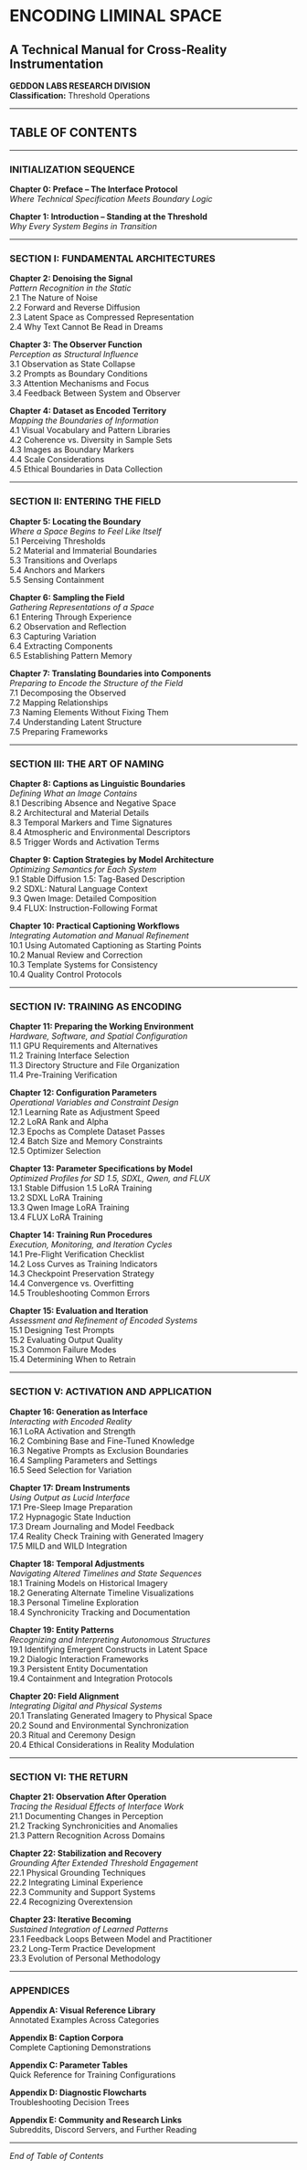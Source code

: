 # ENCODING LIMINAL SPACE
## A Technical Manual for Cross‑Reality Instrumentation

**GEDDON LABS RESEARCH DIVISION**  
**Classification:** Threshold Operations

---

## TABLE OF CONTENTS

---

### INITIALIZATION SEQUENCE

**Chapter 0: Preface – The Interface Protocol**  
*Where Technical Specification Meets Boundary Logic*

**Chapter 1: Introduction – Standing at the Threshold**  
*Why Every System Begins in Transition*

---

### SECTION I: FUNDAMENTAL ARCHITECTURES

**Chapter 2: Denoising the Signal**  
*Pattern Recognition in the Static*  
2.1 The Nature of Noise  
2.2 Forward and Reverse Diffusion  
2.3 Latent Space as Compressed Representation  
2.4 Why Text Cannot Be Read in Dreams

**Chapter 3: The Observer Function**  
*Perception as Structural Influence*  
3.1 Observation as State Collapse  
3.2 Prompts as Boundary Conditions  
3.3 Attention Mechanisms and Focus  
3.4 Feedback Between System and Observer

**Chapter 4: Dataset as Encoded Territory**  
*Mapping the Boundaries of Information*  
4.1 Visual Vocabulary and Pattern Libraries  
4.2 Coherence vs. Diversity in Sample Sets  
4.3 Images as Boundary Markers  
4.4 Scale Considerations  
4.5 Ethical Boundaries in Data Collection

---

### SECTION II: ENTERING THE FIELD

**Chapter 5: Locating the Boundary**  
*Where a Space Begins to Feel Like Itself*  
5.1 Perceiving Thresholds  
5.2 Material and Immaterial Boundaries  
5.3 Transitions and Overlaps  
5.4 Anchors and Markers  
5.5 Sensing Containment

**Chapter 6: Sampling the Field**  
*Gathering Representations of a Space*  
6.1 Entering Through Experience  
6.2 Observation and Reflection  
6.3 Capturing Variation  
6.4 Extracting Components  
6.5 Establishing Pattern Memory

**Chapter 7: Translating Boundaries into Components**  
*Preparing to Encode the Structure of the Field*  
7.1 Decomposing the Observed  
7.2 Mapping Relationships  
7.3 Naming Elements Without Fixing Them  
7.4 Understanding Latent Structure  
7.5 Preparing Frameworks

---

### SECTION III: THE ART OF NAMING

**Chapter 8: Captions as Linguistic Boundaries**  
*Defining What an Image Contains*  
8.1 Describing Absence and Negative Space  
8.2 Architectural and Material Details  
8.3 Temporal Markers and Time Signatures  
8.4 Atmospheric and Environmental Descriptors  
8.5 Trigger Words and Activation Terms

**Chapter 9: Caption Strategies by Model Architecture**  
*Optimizing Semantics for Each System*  
9.1 Stable Diffusion 1.5: Tag-Based Description  
9.2 SDXL: Natural Language Context  
9.3 Qwen Image: Detailed Composition  
9.4 FLUX: Instruction-Following Format

**Chapter 10: Practical Captioning Workflows**  
*Integrating Automation and Manual Refinement*  
10.1 Using Automated Captioning as Starting Points  
10.2 Manual Review and Correction  
10.3 Template Systems for Consistency  
10.4 Quality Control Protocols

---

### SECTION IV: TRAINING AS ENCODING

**Chapter 11: Preparing the Working Environment**  
*Hardware, Software, and Spatial Configuration*  
11.1 GPU Requirements and Alternatives  
11.2 Training Interface Selection  
11.3 Directory Structure and File Organization  
11.4 Pre-Training Verification

**Chapter 12: Configuration Parameters**  
*Operational Variables and Constraint Design*  
12.1 Learning Rate as Adjustment Speed  
12.2 LoRA Rank and Alpha  
12.3 Epochs as Complete Dataset Passes  
12.4 Batch Size and Memory Constraints  
12.5 Optimizer Selection

**Chapter 13: Parameter Specifications by Model**  
*Optimized Profiles for SD 1.5, SDXL, Qwen, and FLUX*  
13.1 Stable Diffusion 1.5 LoRA Training  
13.2 SDXL LoRA Training  
13.3 Qwen Image LoRA Training  
13.4 FLUX LoRA Training

**Chapter 14: Training Run Procedures**  
*Execution, Monitoring, and Iteration Cycles*  
14.1 Pre-Flight Verification Checklist  
14.2 Loss Curves as Training Indicators  
14.3 Checkpoint Preservation Strategy  
14.4 Convergence vs. Overfitting  
14.5 Troubleshooting Common Errors

**Chapter 15: Evaluation and Iteration**  
*Assessment and Refinement of Encoded Systems*  
15.1 Designing Test Prompts  
15.2 Evaluating Output Quality  
15.3 Common Failure Modes  
15.4 Determining When to Retrain

---

### SECTION V: ACTIVATION AND APPLICATION

**Chapter 16: Generation as Interface**  
*Interacting with Encoded Reality*  
16.1 LoRA Activation and Strength  
16.2 Combining Base and Fine-Tuned Knowledge  
16.3 Negative Prompts as Exclusion Boundaries  
16.4 Sampling Parameters and Settings  
16.5 Seed Selection for Variation

**Chapter 17: Dream Instruments**  
*Using Output as Lucid Interface*  
17.1 Pre-Sleep Image Preparation  
17.2 Hypnagogic State Induction  
17.3 Dream Journaling and Model Feedback  
17.4 Reality Check Training with Generated Imagery  
17.5 MILD and WILD Integration

**Chapter 18: Temporal Adjustments**  
*Navigating Altered Timelines and State Sequences*  
18.1 Training Models on Historical Imagery  
18.2 Generating Alternate Timeline Visualizations  
18.3 Personal Timeline Exploration  
18.4 Synchronicity Tracking and Documentation

**Chapter 19: Entity Patterns**  
*Recognizing and Interpreting Autonomous Structures*  
19.1 Identifying Emergent Constructs in Latent Space  
19.2 Dialogic Interaction Frameworks  
19.3 Persistent Entity Documentation  
19.4 Containment and Integration Protocols

**Chapter 20: Field Alignment**  
*Integrating Digital and Physical Systems*  
20.1 Translating Generated Imagery to Physical Space  
20.2 Sound and Environmental Synchronization  
20.3 Ritual and Ceremony Design  
20.4 Ethical Considerations in Reality Modulation

---

### SECTION VI: THE RETURN

**Chapter 21: Observation After Operation**  
*Tracing the Residual Effects of Interface Work*  
21.1 Documenting Changes in Perception  
21.2 Tracking Synchronicities and Anomalies  
21.3 Pattern Recognition Across Domains

**Chapter 22: Stabilization and Recovery**  
*Grounding After Extended Threshold Engagement*  
22.1 Physical Grounding Techniques  
22.2 Integrating Liminal Experience  
22.3 Community and Support Systems  
22.4 Recognizing Overextension

**Chapter 23: Iterative Becoming**  
*Sustained Integration of Learned Patterns*  
23.1 Feedback Loops Between Model and Practitioner  
23.2 Long-Term Practice Development  
23.3 Evolution of Personal Methodology

---

### APPENDICES

**Appendix A: Visual Reference Library**  
Annotated Examples Across Categories

**Appendix B: Caption Corpora**  
Complete Captioning Demonstrations

**Appendix C: Parameter Tables**  
Quick Reference for Training Configurations

**Appendix D: Diagnostic Flowcharts**  
Troubleshooting Decision Trees

**Appendix E: Community and Research Links**  
Subreddits, Discord Servers, and Further Reading

---

*End of Table of Contents*